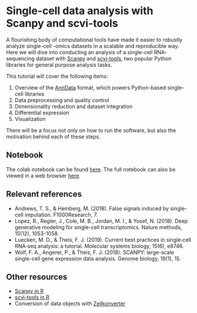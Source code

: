 # Single-cell data analysis with Scanpy and scvi-tools

A flourishing body of computational tools have made it easier to robustly analyze single-cell -omics datasets in a scalable and reproducible way.
Here we will dive into conducting an analysis of a single-cell RNA-sequencing dataset with [Scanpy](https://scanpy.readthedocs.io/en/stable/) and [scvi-tools](https://scvi-tools.org),
two popular Python libraries for general purpose analysis tasks.

This tutorial will cover the following items:

1. Overview of the [AnnData](https://anndata.readthedocs.io/en/latest/) format, which powers Python-based single-cell libraries
2. Data preprocessing and quality control
3. Dimensionality reduction and dataset integration
4. Differential expression
5. Visualization

There will be a focus not only on how to run the software, but also the motivation behind each of these steps.

## Notebook

The colab notebook can be found [here](https://colab.research.google.com/drive/1V4BD3SAGDwLzvMUn90FMOHYVNG_iP4Ee?usp=sharing). The full notebook can also be viewed in a web browser [here](/assets/scvi_notebook.html).

## Relevant references

- Andrews, T. S., & Hemberg, M. (2018). False signals induced by single-cell imputation. F1000Research, 7.
- Lopez, R., Regier, J., Cole, M. B., Jordan, M. I., & Yosef, N. (2018). Deep generative modeling for single-cell transcriptomics. Nature methods, 15(12), 1053-1058.
- Luecken, M. D., & Theis, F. J. (2019). Current best practices in single‐cell RNA‐seq analysis: a tutorial. Molecular systems biology, 15(6), e8746.
- Wolf, F. A., Angerer, P., & Theis, F. J. (2018). SCANPY: large-scale single-cell gene expression data analysis. Genome biology, 19(1), 15.

## Other resources

- [Scanpy in R](https://theislab.github.io/scanpy-in-R/)
- [scvi-tools in R](https://www.scvi-tools.org/en/stable/user_guide/notebooks/scvi_in_R.html)
- Conversion of data objects with [Zellkonverter](https://bioconductor.org/packages/release/bioc/html/zellkonverter.html)
